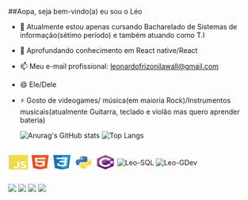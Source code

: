 ##Aopa, seja bem-vindo(a) eu sou o Léo

- 🔭 Atualmente estou apenas cursando Bacharelado de Sistemas de informação(sétimo período) e também atuando como T.I
- 🌱 Aprofundando conhecimento em React native/React
- 📫 Meu e-mail profissional: leonardofrizonilawall@gmail.com 
- 😄 Ele/Dele
- ⚡ Gosto de videogames/ música(em maioria Rock)/Instrumentos musicais(atualmente Guitarra, teclado e violão mas quero aprender bateria)
 
  ![Anurag's GitHub stats](https://github-readme-stats.vercel.app/api?username=LeoFrizoni&show_icons=true&theme=transparent)
  ![Top Langs](https://github-readme-stats.vercel.app/api/top-langs/?username=LeoFrizoni&show_icons=true&theme=transparent)

<div style="display: inline_block"><br>
  <img align="center" alt="Leo-Js" height="30" width="40" src="https://raw.githubusercontent.com/devicons/devicon/master/icons/javascript/javascript-plain.svg">
  <img align="center" alt="Leo-HTML" height="30" width="40" src="https://raw.githubusercontent.com/devicons/devicon/master/icons/html5/html5-original.svg">
  <img align="center" alt="Leo-CSS" height="30" width="40" src="https://raw.githubusercontent.com/devicons/devicon/master/icons/css3/css3-original.svg">
  <img align="center" alt="Leo-Python" height="30" width="40" src="https://raw.githubusercontent.com/devicons/devicon/master/icons/python/python-original.svg">
  <img align="center" alt="Leo-Csharp" height="30" width="40" src="https://raw.githubusercontent.com/devicons/devicon/master/icons/csharp/csharp-original.svg">
  <img align="center" alt="Leo-SQL" height="30" width="40" src="https://cdn-icons-png.flaticon.com/128/9544/9544010.png">
  <img align="center" alt="Leo-GDev" height="30" width="40" src="https://static-00.iconduck.com/assets.00/gdevelop-icon-2048x1640-7y5aemvt.png">
</div>
  
  ##
 
<div> 
  <a href="https://instagram.com/leo_frizoni" target="_blank"><img src="https://img.shields.io/badge/-Instagram-%23E4405F?style=for-the-badge&logo=instagram&logoColor=white" target="_blank"></a>
 	<a href="https://www.twitch.tv/Moon_ishida" target="_blank"><img src="https://img.shields.io/badge/Twitch-9146FF?style=for-the-badge&logo=twitch&logoColor=white" target="_blank"></a>
  <a href = "mailto:leonardofrizonilawall@gmail.com"><img src="https://img.shields.io/badge/-Gmail-%23333?style=for-the-badge&logo=gmail&logoColor=white" target="_blank"></a>
  <a href="https://www.linkedin.com/in/leonardo-frizoni-lawall" target="_blank"><img src="https://img.shields.io/badge/-LinkedIn-%230077B5?style=for-the-badge&logo=linkedin&logoColor=white" target="_blank"></a> 
  
</div>
